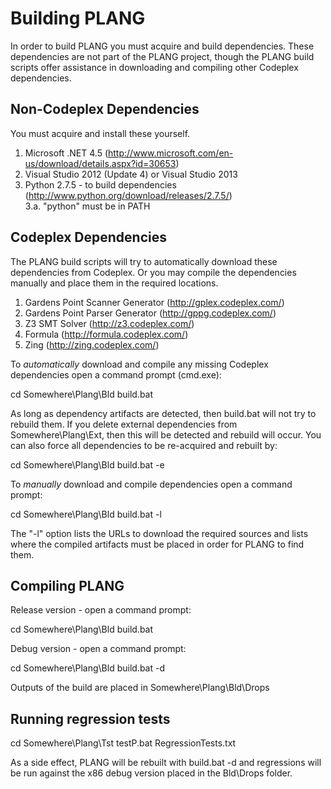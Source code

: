 Building PLANG
==========================================================
In order to build PLANG you must acquire and build dependencies.
These dependencies are not part of the PLANG project, though
the PLANG build scripts offer assistance in downloading and compiling
other Codeplex dependencies. 

Non-Codeplex Dependencies
----------------------------------------------------------
You must acquire and install these yourself.

1. Microsoft .NET 4.5 (http://www.microsoft.com/en-us/download/details.aspx?id=30653)  
2. Visual Studio 2012 (Update 4) or Visual Studio 2013  
3. Python 2.7.5 - to build dependencies (http://www.python.org/download/releases/2.7.5/)  
3.a. "python" must be in PATH  

Codeplex Dependencies
----------------------------------------------------------
The PLANG build scripts will try to automatically download these dependencies from Codeplex.
Or you may compile the dependencies manually and place them in the required locations. 

1. Gardens Point Scanner Generator (http://gplex.codeplex.com/)
2. Gardens Point Parser Generator (http://gppg.codeplex.com/)
3. Z3 SMT Solver (http://z3.codeplex.com/)
4. Formula (http://formula.codeplex.com/)
5. Zing (http://zing.codeplex.com/)

To *automatically* download and compile any missing Codeplex dependencies open a command
prompt (cmd.exe):

cd Somewhere\Plang\Bld
build.bat

As long as dependency artifacts are detected, then build.bat will not try to rebuild them.
If you delete external dependencies from Somewhere\Plang\Ext, then this will be detected
and rebuild will occur. You can also force all dependencies to be re-acquired and rebuilt by:

cd Somewhere\Plang\Bld
build.bat -e

To *manually* download and compile dependencies open a command prompt:

cd Somewhere\Plang\Bld
build.bat -l

The "-l" option lists the URLs to download the required sources and lists where the compiled artifacts
must be placed in order for PLANG to find them.  

Compiling PLANG
----------------------------------------------------------
Release version - open a command prompt:

cd Somewhere\Plang\Bld
build.bat

Debug version - open a command prompt:

cd Somewhere\Plang\Bld
build.bat -d

Outputs of the build are placed in Somewhere\Plang\Bld\Drops

Running regression tests
----------------------------------------------------------
cd Somewhere\Plang\Tst
testP.bat RegressionTests.txt

As a side effect, PLANG will be rebuilt with build.bat -d and
regressions will be run against the x86 debug version placed in the Bld\Drops folder.